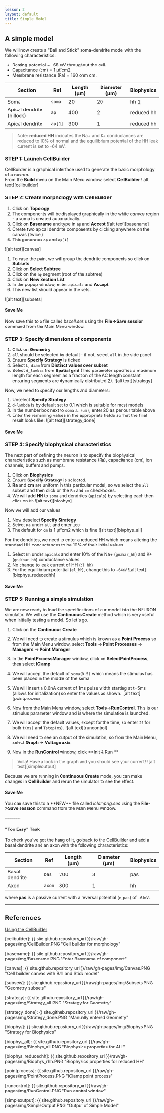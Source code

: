 ```yaml
---
lesson: 2
layout: default
title: Simple Model
---
```

## A simple model

We will now create a "Ball and Stick" soma-dendrite model with the following characteristics:

+ Resting potential = -65 mV throughout the cell.
+ Capacitance (cm) = 1 &micro;f/cm2
+ Membrane resistance (Ra) = 160 ohm cm.

| Section | Ref | Length (&micro;m) | Diameter (&micro;m) | Biophysics |
| ---- | ---- | ---- | ---- | ----|
| Soma | `soma` | 20 | 20 | hh [1]|
| Apical dendrite (hillock) | `ap` | 400 | 2 | reduced hh |
| Apical dendrite | `ap[1]` | 300 | 1 | reduced hh |

> Note: **reduced HH** indicates the Na+ and K+ conductances are reduced to 10% of normal and the equilibrium potential of the HH leak current is set to -64 mV.

### STEP 1: Launch CellBuilder

CellBuilder is a graphical interface used to generate the basic morphology of a neuron.  
From the **Build** menu on the Main Menu window, select **CellBuilder**
![alt text][cellbuilder]

### STEP 2: Create morphology with CellBuilder

1. Click on **Topology**
1. The components will be displayed graphically in the white *canvas* region - a soma is created automatically.
1. Click on **Basename** and type in `ap` and **Accept**
![alt text][basename]
1. Create two apical dendrite components by clicking anywhere on the canvas (twice!)
1. This generates `ap` and `ap[1]`

![alt text][canvas]

1. To ease the pain, we will group the dendrite components so click on **Subsets**
1. Click on **Select Subtree**
1. Click on the `ap` segment (root of the subtree)
1. Click on **New Section List**
1. In the popup window, enter `apicals` and **Accept**
1. This new list should appear in the sets.

![alt text][subsets]

<div class="alert alert-info">
<h4>Save Me</h4> <p>Now save this to a file called <em>bscell.ses</em> using the <b>File->Save session</b> command from the Main Menu window.</p>
</div>

### STEP 3: Specify dimensions of components

1. Click on **Geometry**
1. `all` should be selected by default - if not, select `all` in the side panel
1. Ensure **Specify Strategy** is ticked
1. Select `L`, `diam` from **Distinct values over subset**
1. Select `d_lambda` from **Spatial grid** (This parameter specifies a maximum length for each segment as a fraction of the AC length constant ensuring segments are dynamically distributed [2]). 
![alt text][strategy]

Now, we need to specify our lengths and diameters:
1. Unselect **Specify Strategy**
1. `d-lambda` is by default set to 0.1 which is suitable for most models
1. In the number box next to `soma.L (um)`, enter 20 as per our table above
1. Enter the remaining values in the appropriate fields so that the final result looks like:
![alt text][strategy_done]

<div class="alert alert-info">
<h4>Save Me</h4> 
</div>

### STEP 4: Specify biophysical characteristics

The next part of defining the neuron is to specify the biophysical characteristics such as membrane resistance (Ra), capacitance (cm), ion channels, buffers and pumps.

1. Click on **Biophysics**
1. Ensure **Specify Strategy** is selected.
1. **Ra** and **cm** are uniform in this particular model, so we select the `all` subset and then click on the `Ra` and `cm` checkboxes.
1. We will add **HH** to `soma` and dendrites (`apicals`) by selecting each then click on `hh`
![alt text][biophys]

Now we will add our values:
1. Now deselect **Specify Strategy**
1. Select `Ra` under `all` and enter `160`
1. The default for `cm` is 1 &micro;f/cm<super>2</super> which is fine
![alt text][biophys_all]

For the dendrites, we need to enter a reduced HH which means altering the standard HH conductances to be 10% of their initial values.
1. Select `hh` under `apicals` and enter 10% of the Na+ (`gnabar_hh`) and  K+ (`gnakbar_hh`) conductance values
1. No change to leak current of HH (`gl_hh`) 
1. For the equilibrium potential (`el_hh`), change this to `-64mV`
![alt text][biophys_reducedhh]

<div class="alert alert-info">
<h4>Save Me</h4>
</div>

### STEP 5: Running a simple simulation

We are now ready to load the specifications of our model into the NEURON simulator.  We will use the **Continuous Create** method which is very useful when initially testing a model. So let's go.

1. Click on the **Continuous Create**
1. We will need to create a stimulus which is known as a **Point Process** so from the Main Menu window, select **Tools** -> **Point Processes** -> **Managers** -> **Point Manager**
1. In the **PointProcessManager** window, click on **SelectPointProcess**, then select **IClamp**
1. We will accept the default of `soma(0.5)` which means the stimulus has been placed in the middle of the soma
1. We will insert a 0.6nA current of 1ms pulse width starting at t=5ms (allows for initialization) so enter the values as shown.
![alt text][pointprocess]

1. Now from the Main Menu window, select **Tools**->**RunControl**. This is our stimulus parameter window and is where the simulation is launched.
1. We will accept the default values, except for the time, so enter `20` for both `t(ms)` and `Tstop(ms)`.
![alt text][runcontrol]

1. We will need to see an output of the simulation, so from the Main Menu, select **Graph** -> **Voltage axis**
1. Now in the **RunControl** window, click **Init & Run **

> Voila! Have a look in the graph and you should see your current!
> ![alt text][simpleoutput]

Because we are running in **Continuous Create** mode, you can make changes in **CellBuilder** and rerun the simulator to see the effect.

<div class="alert alert-info">
<h4>Save Me</h4> <p>You can save this to a **NEW** file called <em>iclamprig.ses</em> using the <b>File->Save session</b> command from the Main Menu window.</p>
</div>
--------
<div class="alert alert-warning">
<h4>"Too Easy" Task</h4> 
<p>To check you've got the hang of it, go back to the CellBuilder and add a basal dendrite and an axon with the following characteristics:</p>

<table>
  <thead> 
  <tr><th>Section</th><th>Ref</th><th>Length (&micro;m)</th><th>Diameter (&micro;m)</th><th>Biophysics</th></tr>
  </thead>
  <tbody>
  <tr><td>Basal dendrite</td><td><code class="highlighter-rouge">bas</code></td><td>200</td><td>3</td><td>pas</td></tr>
  <tr><td>Axon</td><td><code class="highlighter-rouge">axon</code></td><td>800</td><td>1</td><td>hh</td></tr>
  </tbody>
</table>

<p>where <strong>pas</strong> is a passive current with a reversal potential (<code class="highlighter-rouge">e_pas</code>) of <code class="highlighter-rouge">-65mV</code>.</p>

</div>

--------

## References
[Using the CellBuilder](https://www.neuron.yale.edu/neuron/static/docs/cbtut/main.html)

[1]: http://www.neuron.yale.edu/hg/neuron/nrn/file/d887332b34c3/src/nrnoc/hh.mod
[2]: https://www.neuron.yale.edu/neuron/static/docs/d_lambda/d_lambda.html

[cellbuilder]: {{ site.github.repository_url }}/raw/gh-pages/img/CellBuilder.PNG "Cell builder for morphology"

[basename]: {{ site.github.repository_url }}/raw/gh-pages/img/Basename.PNG "Enter Basename of component"

[canvas]: {{ site.github.repository_url }}/raw/gh-pages/img/Canvas.PNG "Cell builder canvas with Ball and Stick model"

[subsets]: {{ site.github.repository_url }}/raw/gh-pages/img/Subsets.PNG "Geometry subsets"

[strategy]: {{ site.github.repository_url }}/raw/gh-pages/img/Strategy_all.PNG "Strategy for Geometry"

[strategy_done]: {{ site.github.repository_url }}/raw/gh-pages/img/Strategy_done.PNG "Manually entered Geometry"

[biophys]: {{ site.github.repository_url }}/raw/gh-pages/img/Biophys.PNG "Strategy for Biophysics"

[biophys_all]: {{ site.github.repository_url }}/raw/gh-pages/img/Biophys_all.PNG "Biophysics properties for ALL"

[biophys_reducedhh]: {{ site.github.repository_url }}/raw/gh-pages/img/Biophys_rhh.PNG "Biophysics properties for reduced HH"

[pointprocess]: {{ site.github.repository_url }}/raw/gh-pages/img/PointProcess.PNG "iClamp point process"

[runcontrol]: {{ site.github.repository_url }}/raw/gh-pages/img/RunControl.PNG "Run control window"

[simpleoutput]: {{ site.github.repository_url }}/raw/gh-pages/img/SimpleOutput.PNG "Output of Simple Model"
